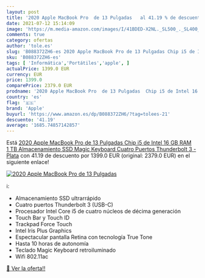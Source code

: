 ```yaml
---
layout: post
title: '2020 Apple MacBook Pro  de 13 Pulgadas   al 41.19 % de descuento'
date: 2021-07-12 15:14:09
image: 'https://m.media-amazon.com/images/I/41BDED-X2NL._SL500_._SL400_.jpg'
comments: true
category: ofertas
author: 'tole.es'
slug: 'B088372ZH6-es 2020 Apple MacBook Pro de 13 Pulgadas Chip i5 de Intel 16...'
sku: 'B088372ZH6-es'
tags: [ 'Informática','Portátiles','apple', ]
actualPrice: 1399.0 EUR
currency: EUR
price: 1399.0
comparePrice: 2379.0 EUR
prodname: '2020 Apple MacBook Pro  de 13 Pulgadas  Chip i5 de Intel 16 GB RAM  1 TB Almacenamiento SSD  Magic Keyboard  Cuatro Puertos Thunderbolt 3  - Plata'
country: 'es'
flag: '🇪🇸'
brand: 'Apple'
buyurl: 'https://www.amazon.es/dp/B088372ZH6/?tag=tolees-21'
descuento: '41.19'
average: '1685.74857142857'
---
```


Está [2020 Apple MacBook Pro  de 13 Pulgadas  Chip i5 de Intel 16 GB RAM  1 TB Almacenamiento SSD  Magic Keyboard  Cuatro Puertos Thunderbolt 3  - Plata](https://www.amazon.es/dp/B088372ZH6/?tag=tolees-21) con 41.19 de descuento por 1399.0 EUR (original: 2379.0 EUR) en el siguiente enlace!

[![2020 Apple MacBook Pro  de 13 Pulgadas  ](https://m.media-amazon.com/images/I/41BDED-X2NL._SL500_._SL400_.jpg)](https://www.amazon.es/dp/B088372ZH6/?tag=tolees-21)

ℹ️:

- Almacenamiento SSD ultrarrápido
- Cuatro puertos Thunderbolt 3 (USB-C)
- Procesador Intel Core i5 de cuatro núcleos de décima generación
- Touch Bar y Touch ID
- Trackpad Force Touch
- Intel Iris Plus Graphics
- Espectacular pantalla Retina con tecnología True Tone
- Hasta 10 horas de autonomía
- Teclado Magic Keyboard retroiluminado
- Wifi 802.11ac

[🛒 Ver la oferta!!](https://www.amazon.es/dp/B088372ZH6/?tag=tolees-21)
